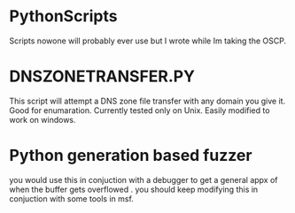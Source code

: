 # PythonScripts
Scripts nowone will probably ever use but I wrote while Im taking the OSCP.

# DNSZONETRANSFER.PY

This script will attempt a DNS zone file transfer with any domain you give it. Good for enumaration. Currently tested only on Unix. Easily modified to work on windows.

# Python generation based fuzzer

you would use this in conjuction with a debugger to get a general appx of when the buffer gets overflowed . you should keep modifying this in conjuction with some tools in msf.



